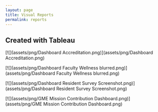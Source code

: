 ```yaml
---
layout: page
title: Visual Reports
permalink: reports
---
```





## Created with Tableau

 
[![](assets/png/Dashboard Accreditation.png)](assets/png/Dashboard Accreditation.png)

[![](assets/png/Dashboard Faculty Wellness blurred.png)](assets/png/Dashboard Faculty Wellness blurred.png)

[![](assets/png/Dashboard Resident Survey Screenshot.png)](assets/png/Dashboard Resident Survey Screenshot.png)

[![](assets/png/GME Mission Contribution Dashboard.png)](assets/png/GME Mission Contribution Dashboard.png)

